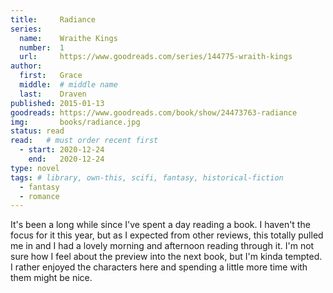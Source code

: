 ```yaml
---
title:     Radiance
series:    
  name:    Wraithe Kings
  number:  1
  url:     https://www.goodreads.com/series/144775-wraith-kings
author: 
  first:   Grace
  middle:  # middle name
  last:    Draven
published: 2015-01-13 
goodreads: https://www.goodreads.com/book/show/24473763-radiance
img:       books/radiance.jpg
status: read
read:   # must order recent first
  - start: 2020-12-24 
    end:   2020-12-24
type: novel
tags: # library, own-this, scifi, fantasy, historical-fiction
  - fantasy
  - romance
---
```


It's been a long while since I've spent a day reading a book. I haven't the focus for it this year, but as I expected from other reviews, this totally pulled me in and I had a lovely morning and afternoon reading through it. I'm not sure how I feel about the preview into the next book, but I'm kinda tempted. I rather enjoyed the characters here and spending a little more time with them might be nice.